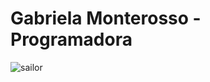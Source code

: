 <h1>Gabriela Monterosso - Programadora</h1>
<img scr=https://i.pinimg.com/originals/95/db/47/95db47805f0173d089d6df9d8d26f7b3.gif alt=sailor moon>

